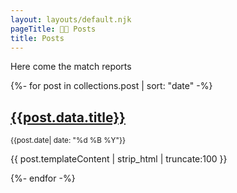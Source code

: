 ```yaml
---
layout: layouts/default.njk
pageTitle: 🏈🐖 Posts
title: Posts
---
```


Here come the match reports

{%- for post in collections.post | sort: "date" -%}
  <div class="neu ph3 pv2 mv3">
  <h2>
    <a class="no-underline" href="{{post.url}}">{{post.data.title}}</a>
  </h2>
  <p class="mv0">
    <small>{{post.date| date: "%d %B %Y"}}</small>
  </p>
  <p>
    {{ post.templateContent | strip_html | truncate:100 }}
  </p>
  </div>
{%- endfor -%}
